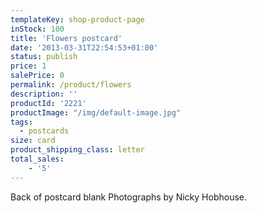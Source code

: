 ```yaml
---
templateKey: shop-product-page
inStock: 100
title: 'Flowers postcard'
date: '2013-03-31T22:54:53+01:00'
status: publish
price: 1
salePrice: 0
permalink: /product/flowers
description: ''
productId: '2221'
productImage: "/img/default-image.jpg"
tags:
  - postcards
size: card
product_shipping_class: letter
total_sales:
    - '5'
---
```

Back of postcard blank Photographs by Nicky Hobhouse.
